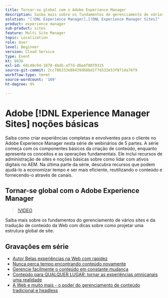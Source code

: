 ```yaml
---
title: Tornar-se global com o Adobe Experience Manager
description: Saiba mais sobre os fundamentos do gerenciamento de vários sites e da tradução de conteúdo da Web com dicas sobre como projetar uma estrutura global de site.
solution: "[!DNL Experience Manager],[!DNL Experience Manager Sites]"
product: experience manager
sub-product: sites
feature: Multi Site Manager
topic: Localization
role: User
level: Beginner
version: Cloud Service
type: Event
kt: 8936
exl-id: 68c48c94-1878-4bdb-af7d-d6e4f88f9315
source-git-commit: 2cc786333e88439d68bd1f7d332e53f8714a76f9
workflow-type: tm+mt
source-wordcount: '169'
ht-degree: 0%

---
```


# Adobe [!DNL Experience Manager Sites] noções básicas

Saiba como criar experiências completas e envolventes para o cliente no Adobe Experience Manager nesta série de webinários de 5 partes. A série começa com os componentes básicos da criação de conteúdo, enquanto apresenta os conceitos e as operações fundamentais. Ele inclui recursos de administração de sites e noções básicas sobre como lidar com ativos digitais no AEM. Na última parte da série, descubra recursos que podem ajudá-lo a economizar tempo e ser mais eficiente, reutilizando o conteúdo e fornecendo-o através de canais.

## Tornar-se global com o Adobe Experience Manager

>[!VIDEO](https://video.tv.adobe.com/v/336981/?quality=12&learn=on&hidetitle=true)

Saiba mais sobre os fundamentos do gerenciamento de vários sites e da tradução de conteúdo da Web com dicas sobre como projetar uma estrutura global de site.

## Gravações em série

* [Autor Belas experiências na Web com rapidez](authoring-fundamentals.md)
* [Nunca perca tempo encontrando conteúdo novamente](media-library-administration.md)
* [Gerencie facilmente o conteúdo em constante mudança](collaboration-tools.md)
* [Conteúdo para QUALQUER LUGAR: tornar as experiências omnicanais uma realidade](omnichannel-experiences.md)
* [A Web e muito mais - o poder do gerenciamento de conteúdo tradicional e headless](traditional-headless-content-management.md)
